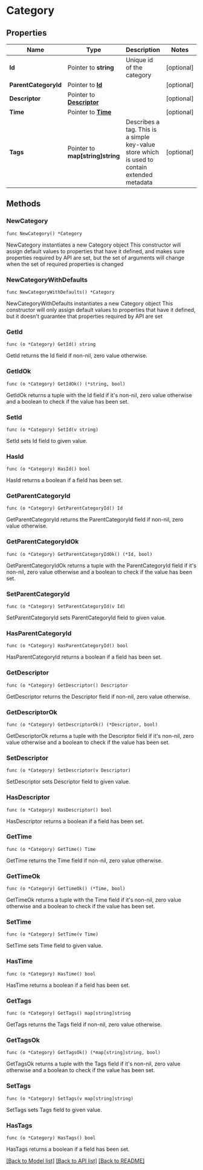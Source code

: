 # Category

## Properties

Name | Type | Description | Notes
------------ | ------------- | ------------- | -------------
**Id** | Pointer to **string** | Unique id of the category | [optional] 
**ParentCategoryId** | Pointer to [**Id**](Id.md) |  | [optional] 
**Descriptor** | Pointer to [**Descriptor**](Descriptor.md) |  | [optional] 
**Time** | Pointer to [**Time**](Time.md) |  | [optional] 
**Tags** | Pointer to **map[string]string** | Describes a tag. This is a simple key-value store which is used to contain extended metadata | [optional] 

## Methods

### NewCategory

`func NewCategory() *Category`

NewCategory instantiates a new Category object
This constructor will assign default values to properties that have it defined,
and makes sure properties required by API are set, but the set of arguments
will change when the set of required properties is changed

### NewCategoryWithDefaults

`func NewCategoryWithDefaults() *Category`

NewCategoryWithDefaults instantiates a new Category object
This constructor will only assign default values to properties that have it defined,
but it doesn't guarantee that properties required by API are set

### GetId

`func (o *Category) GetId() string`

GetId returns the Id field if non-nil, zero value otherwise.

### GetIdOk

`func (o *Category) GetIdOk() (*string, bool)`

GetIdOk returns a tuple with the Id field if it's non-nil, zero value otherwise
and a boolean to check if the value has been set.

### SetId

`func (o *Category) SetId(v string)`

SetId sets Id field to given value.

### HasId

`func (o *Category) HasId() bool`

HasId returns a boolean if a field has been set.

### GetParentCategoryId

`func (o *Category) GetParentCategoryId() Id`

GetParentCategoryId returns the ParentCategoryId field if non-nil, zero value otherwise.

### GetParentCategoryIdOk

`func (o *Category) GetParentCategoryIdOk() (*Id, bool)`

GetParentCategoryIdOk returns a tuple with the ParentCategoryId field if it's non-nil, zero value otherwise
and a boolean to check if the value has been set.

### SetParentCategoryId

`func (o *Category) SetParentCategoryId(v Id)`

SetParentCategoryId sets ParentCategoryId field to given value.

### HasParentCategoryId

`func (o *Category) HasParentCategoryId() bool`

HasParentCategoryId returns a boolean if a field has been set.

### GetDescriptor

`func (o *Category) GetDescriptor() Descriptor`

GetDescriptor returns the Descriptor field if non-nil, zero value otherwise.

### GetDescriptorOk

`func (o *Category) GetDescriptorOk() (*Descriptor, bool)`

GetDescriptorOk returns a tuple with the Descriptor field if it's non-nil, zero value otherwise
and a boolean to check if the value has been set.

### SetDescriptor

`func (o *Category) SetDescriptor(v Descriptor)`

SetDescriptor sets Descriptor field to given value.

### HasDescriptor

`func (o *Category) HasDescriptor() bool`

HasDescriptor returns a boolean if a field has been set.

### GetTime

`func (o *Category) GetTime() Time`

GetTime returns the Time field if non-nil, zero value otherwise.

### GetTimeOk

`func (o *Category) GetTimeOk() (*Time, bool)`

GetTimeOk returns a tuple with the Time field if it's non-nil, zero value otherwise
and a boolean to check if the value has been set.

### SetTime

`func (o *Category) SetTime(v Time)`

SetTime sets Time field to given value.

### HasTime

`func (o *Category) HasTime() bool`

HasTime returns a boolean if a field has been set.

### GetTags

`func (o *Category) GetTags() map[string]string`

GetTags returns the Tags field if non-nil, zero value otherwise.

### GetTagsOk

`func (o *Category) GetTagsOk() (*map[string]string, bool)`

GetTagsOk returns a tuple with the Tags field if it's non-nil, zero value otherwise
and a boolean to check if the value has been set.

### SetTags

`func (o *Category) SetTags(v map[string]string)`

SetTags sets Tags field to given value.

### HasTags

`func (o *Category) HasTags() bool`

HasTags returns a boolean if a field has been set.


[[Back to Model list]](../README.md#documentation-for-models) [[Back to API list]](../README.md#documentation-for-api-endpoints) [[Back to README]](../README.md)


